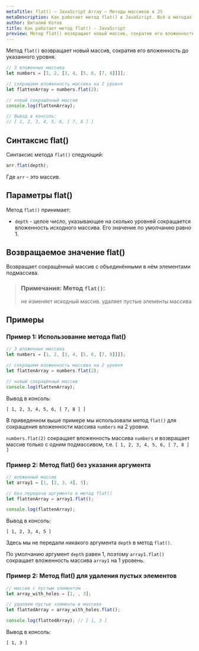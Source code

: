 ```yaml
---
metaTitle: flat() – JavaScript Array – Методы массивов в JS
metaDescription: Как работает метод flat() в JavaScript. Всё о методах работы с массивами в JavaScript | База знаний PurpleSchool
author: Виталий Котов
title: Как работает метод flat() - JavaScript
preview: Метод flat() возвращает новый массив, сократив его вложенность до указанного уровня...
---
```


Метод `flat()` возвращает новый массив, сократив его вложенность до указанного уровня.

```javascript
// 3 вложенных массива
let numbers = [1, 2, [3, 4, [5, 6, [7, 8]]]];

// сокращаем вложенность массива на 2 уровня
let flattenArray = numbers.flat(2);

// новый сокращённый массив
console.log(flattenArray);

// Вывод в консоль:
// [ 1, 2, 3, 4, 5, 6, [ 7, 8 ] ]
```

## Синтаксис flat()

Синтаксис метода `flat()` следующий:

```javascript
arr.flat(depth);
```

Где `arr` - это массив.

## Параметры flat()

Метод `flat()` принимает:

- `depth` - целое число, указывающее на сколько уровней сокращается вложенность исходного массива. Его значение по умолчанию равно 1.

## Возвращаемое значение flat()

Возвращает сокращённый массив с объединёнными в нём элементами подмассива.

> ### Примечания: Метод `flat()`:
>
> не изменяет исходный массив.
> удаляет пустые элементы массива

## Примеры

### Пример 1: Использование метода flat()

```javascript
// 3 вложенных массива
let numbers = [1, 2, [3, 4, [5, 6, [7, 8]]]];

// сокращаем вложенность массива на 2 уровня
let flattenArray = numbers.flat(2);

// новый сокращённый массив
console.log(flattenArray);
```

Вывод в консоль:

```
[ 1, 2, 3, 4, 5, 6, [ 7, 8 ] ]
```

В приведенном выше примере мы использовали метод `flat()` для сокращения вложенности массива `numbers` на 2 уровни.

`numbers.flat(2)` сокращает вложенность массива `numbers` и возвращает массив только с одним подмассивом, т.е. `[ 1, 2, 3, 4, 5, 6, [ 7, 8 ] ]`

### Пример 2: Метод flat() без указания аргумента

```javascript
// вложенный массив
let array1 = [1, [2, 3, 4], 5];

// без передачи аргумента в метод flat()
let flattenArray = array1.flat();

console.log(flattenArray);
```

Вывод в консоль:

```
[ 1, 2, 3, 4, 5 ]
```

Здесь мы не передали никакого аргумента `depth` в метод `flat()`.

По умолчанию аргумент `depth` равен 1, поэтому `array1.flat()` сокращает вложенность массива `array1` на 1 уровень.

### Пример 2: Метод flat() для удаления пустых элементов

```javascript
// массив с пустым элементом
let array_with_holes = [1, , 3];

// удаляем пустые элементы в массиве
let flattedArray = array_with_holes.flat();

console.log(flattedArray); // [ 1, 3 ]
```

Вывод в консоль:

```
[ 1, 3 ]
```
